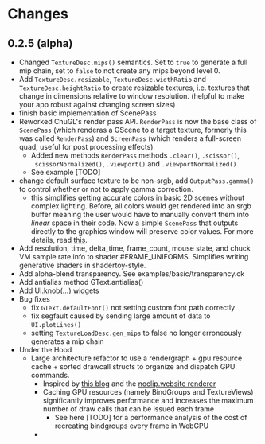 # Changes

## 0.2.5 (alpha)

- Changed `TextureDesc.mips()` semantics. Set to `true` to generate a full mip chain, set to `false` to not create any mips beyond level 0.
- Add `TextureDesc.resizable`, `TextureDesc.widthRatio` and `TextureDesc.heightRatio` to create resizable textures, i.e. textures that change in dimensions relative to window resolution. (helpful to make your app robust against changing screen sizes)
- finish basic implementation of ScenePass 
- Reworked ChuGL's render pass API. `RenderPass` is now the base class of `ScenePass` (which renderas a GScene to a target texture, formerly this was called `RenderPass`) and `ScreenPass` (which renders a full-screen quad, useful for post processing effects)
  - Added new methods `RenderPass` methods `.clear()`, `.scissor()`, `.scissorNormalized()`, `.viewport()` and `.viewportNormalized()` 
  - See example [TODO]
- change default surface texture to be non-srgb, add `OutputPass.gamma()` to control whether or not to apply gamma correction.
  - this simplifies getting accurate colors in basic 2D scenes without complex lighting. Before, all colors would get rendered into an srgb buffer meaning the user would have to manually convert them into *linear* space in their code. Now a simple `ScenePass` that outputs directly to the graphics window will preserve color values. For more details, read [this](https://medium.com/@tomforsyth/the-srgb-learning-curve-773b7f68cf7a).
- Add resolution, time, delta_time, frame_count, mouse state, and chuck VM sample rate info to shader #FRAME_UNIFORMS. Simplifies writing generative shaders in shadertoy-style.
- Add alpha-blend transparency. See examples/basic/transparency.ck
- Add antialias method GText.antialias()
- Add UI.knob(...) widgets
- Bug fixes
  - fix `GText.defaultFont()` not setting custom font path correctly
  - fix segfault caused by sending large amount of data to `UI.plotLines()`
  - setting `TextureLoadDesc.gen_mips` to false no longer erroneously generates a mip chain
- Under the Hood
  - Large architecture refactor to use a rendergraph + gpu resource cache + sorted drawcall structs to organize and dispatch GPU commands.
    - Inspired by [this blog](https://blog.mecheye.net/2023/09/how-to-write-a-renderer-for-modern-apis/) and the [noclip.website renderer](https://github.com/magcius/gfxrlz)
    - Caching GPU resources (namely BindGroups and TextureViews) significantly improves performance and increases the maximum number of draw calls that can be issued each frame
      - See here [TODO] for a performance analysis of the cost of recreating bindgroups every frame in WebGPU
    - 
